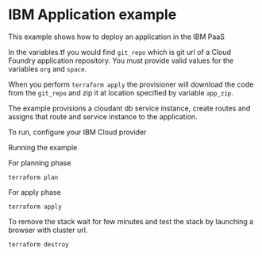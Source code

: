 # IBM Application example

This example shows how to deploy an application in the IBM PaaS

In the variables.tf you would find `git_repo` which is git url of a Cloud Foundry application repository.
You must provide valid values for the variables `org` and `space`.

When you perform `terraform apply` the provisioner  will download the code from the `git_repo` and zip it at
location specified by variable `app_zip`.

The example provisions a cloudant db service instance, create routes and assigns that route and service instance to the application.

To run, configure your IBM Cloud provider

Running the example

For planning phase

```shell
terraform plan
```

For apply phase

```shell
terraform apply
```

To remove the stack wait for few minutes and test the stack by launching a browser with cluster url.

```shell
terraform destroy
```
